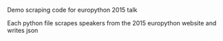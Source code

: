 Demo scraping code for europython 2015 talk

Each python file scrapes speakers from the 2015 europython website and writes json
